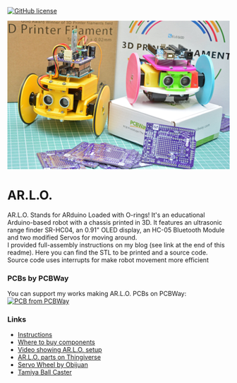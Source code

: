 [![GitHub license](https://img.shields.io/badge/License-CC%20BY--SA--NC%204.0-blue)](LICENSE)  

![ARLO - Arduino 3D printed Robot](img/ARLO_Arduino_Robot.jpg)  

# AR.L.O.
AR.L.O. Stands for ARduino Loaded with O-rings! It's an educational Arduino-based robot with a chassis printed in 3D. It features an ultrasonic range finder SR-HC04, an 0.91" OLED display, an HC-05 Bluetooth Module and two modified Servos for moving around.  
I provided full-assembly instructions on my blog (see link at the end of this readme). Here you can find the STL to be printed and a source code.  
Source code uses interrupts for make robot movement more efficient

### PCBs by PCBWay
You can support my works making AR.L.O. PCBs on PCBWay:   
[![PCB from PCBWay](https://www.pcbway.com/project/img/images/frompcbway.png)](https://www.pcbway.com/project/shareproject/ARLO___Arduino_3D_printed_Robot.html)

### Links
- [Instructions](https://www.settorezero.com/wordpress/arlo)
- [Where to buy components](https://docs.google.com/spreadsheets/d/1MPQHllO7yKMDYPbDrZOl-8qmw7OP9y3tJf0Bnw-yMyg/)
- [Video showing AR.L.O. setup](https://youtu.be/i7roltk-IzI)
- [AR.L.O. parts on Thingiverse](https://www.thingiverse.com/thing:4484651)
- [Servo Wheel by Obijuan](https://www.thingiverse.com/thing:19940)
- [Tamiya Ball Caster](https://www.pololu.com/product/66/pictures)
